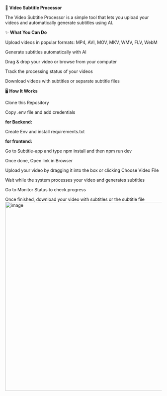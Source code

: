 🎥 <b>Video Subtitle Processor</b>

The Video Subtitle Processor is a simple tool that lets you upload your videos and automatically generate subtitles using AI. 

✨ <b>What You Can Do</b>

Upload videos in popular formats: MP4, AVI, MOV, MKV, WMV, FLV, WebM

Generate subtitles automatically with AI

Drag & drop your video or browse from your computer

Track the processing status of your videos

Download videos with subtitles or separate subtitle files

🖥️ <b>How It Works</b>

Clone this Repository

Copy .env file and add credentials

<b>for Backend:</b>

Create Env and install requirements.txt

<b>for frontend:</b>

Go to Subtitle-app and type npm install and then npm run dev

Once done, Open link in Browser

Upload your video by dragging it into the box or clicking Choose Video File

Wait while the system processes your video and generates subtitles

Go to Monitor Status to check progress

Once finished, download your video with subtitles or the subtitle file
<img width="1316" height="605" alt="image" src="https://github.com/user-attachments/assets/8632d9af-1953-4b15-9096-909d3f5b57d6" />
